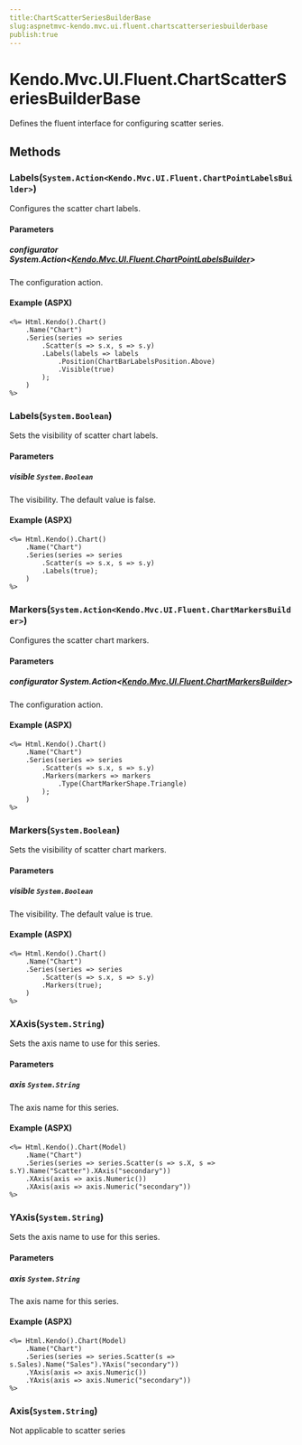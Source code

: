 ```yaml
---
title:ChartScatterSeriesBuilderBase
slug:aspnetmvc-kendo.mvc.ui.fluent.chartscatterseriesbuilderbase
publish:true
---
```


# Kendo.Mvc.UI.Fluent.ChartScatterSeriesBuilderBase
Defines the fluent interface for configuring scatter series.



## Methods

### Labels(`System.Action<Kendo.Mvc.UI.Fluent.ChartPointLabelsBuilder>`)
Configures the scatter chart labels.


#### Parameters

##### configurator System.Action<[Kendo.Mvc.UI.Fluent.ChartPointLabelsBuilder](/api/wrappers/aspnet-mvc/Kendo.Mvc.UI.Fluent/ChartPointLabelsBuilder)>
The configuration action.




#### Example (ASPX)
    <%= Html.Kendo().Chart()
        .Name("Chart")
        .Series(series => series
            .Scatter(s => s.x, s => s.y)
            .Labels(labels => labels
                .Position(ChartBarLabelsPosition.Above)
                .Visible(true)
            );
        )
    %>


### Labels(`System.Boolean`)
Sets the visibility of scatter chart labels.


#### Parameters

##### visible `System.Boolean`
The visibility. The default value is false.




#### Example (ASPX)
    <%= Html.Kendo().Chart()
        .Name("Chart")
        .Series(series => series
            .Scatter(s => s.x, s => s.y)
            .Labels(true);
        )
    %>


### Markers(`System.Action<Kendo.Mvc.UI.Fluent.ChartMarkersBuilder>`)
Configures the scatter chart markers.


#### Parameters

##### configurator System.Action<[Kendo.Mvc.UI.Fluent.ChartMarkersBuilder](/api/wrappers/aspnet-mvc/Kendo.Mvc.UI.Fluent/ChartMarkersBuilder)>
The configuration action.




#### Example (ASPX)
    <%= Html.Kendo().Chart()
        .Name("Chart")
        .Series(series => series
            .Scatter(s => s.x, s => s.y)
            .Markers(markers => markers
                .Type(ChartMarkerShape.Triangle)
            );
        )
    %>


### Markers(`System.Boolean`)
Sets the visibility of scatter chart markers.


#### Parameters

##### visible `System.Boolean`
The visibility. The default value is true.




#### Example (ASPX)
    <%= Html.Kendo().Chart()
        .Name("Chart")
        .Series(series => series
            .Scatter(s => s.x, s => s.y)
            .Markers(true);
        )
    %>


### XAxis(`System.String`)
Sets the axis name to use for this series.


#### Parameters

##### axis `System.String`
The axis name for this series.




#### Example (ASPX)
    <%= Html.Kendo().Chart(Model)
        .Name("Chart")
        .Series(series => series.Scatter(s => s.X, s => s.Y).Name("Scatter").XAxis("secondary"))
        .XAxis(axis => axis.Numeric())
        .XAxis(axis => axis.Numeric("secondary"))
    %>


### YAxis(`System.String`)
Sets the axis name to use for this series.


#### Parameters

##### axis `System.String`
The axis name for this series.




#### Example (ASPX)
    <%= Html.Kendo().Chart(Model)
        .Name("Chart")
        .Series(series => series.Scatter(s => s.Sales).Name("Sales").YAxis("secondary"))
        .YAxis(axis => axis.Numeric())
        .YAxis(axis => axis.Numeric("secondary"))
    %>


### Axis(`System.String`)
Not applicable to scatter series






